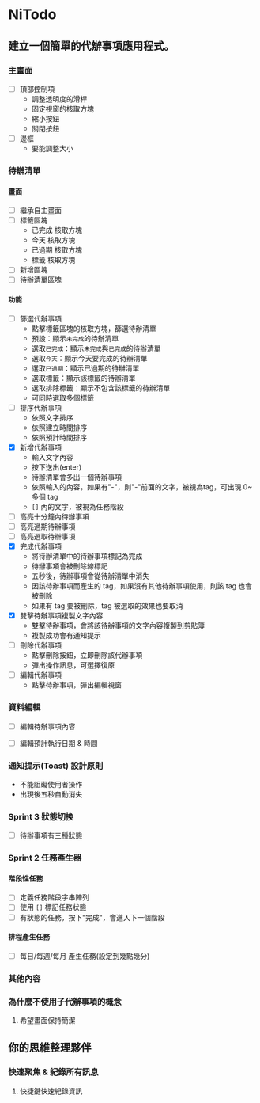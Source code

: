 # NiTodo

## 建立一個簡單的代辦事項應用程式。

### 主畫面
- [ ] 頂部控制項
    - 調整透明度的滑桿
    - 固定視窗的核取方塊
    - 縮小按鈕
    - 關閉按鈕
- [ ] 邊框
    - 要能調整大小
    
### 待辦清單
#### 畫面
- [ ] 繼承自主畫面
- [ ] 標籤區塊
    - 已完成 核取方塊
    - 今天 核取方塊
    - 已過期 核取方塊
    - 標籤 核取方塊
- [ ] 新增區塊
- [ ] 待辦清單區塊
#### 功能
- [ ] 篩選代辦事項
    - 點擊標籤區塊的核取方塊，篩選待辦清單
    - 預設：顯示`未完成`的待辦清單
    - 選取`已完成`：顯示`未完成`與`已完成`的待辦清單
    - 選取`今天`：顯示今天要完成的待辦清單
    - 選取`已過期`：顯示已過期的待辦清單
    - 選取標籤：顯示該標籤的待辦清單
    - 選取排除標籤：顯示不包含該標籤的待辦清單
    - 可同時選取多個標籤
- [ ] 排序代辦事項
    - 依照文字排序
    - 依照建立時間排序
    - 依照預計時間排序
- [x] 新增代辦事項
    - 輸入文字內容
    - 按下送出(enter)
    - 待辦清單會多出一個待辦事項
    - 依照輸入的內容，如果有"-"，則"-"前面的文字，被視為tag，可出現 0~多個 tag
    - `[]` 內的文字，被視為任務階段
- [ ] 高亮十分鐘內待辦事項
- [ ] 高亮過期待辦事項
- [ ] 高亮選取待辦事項
- [x] 完成代辦事項
    - 將待辦清單中的待辦事項標記為完成
    - 待辦事項會被刪除線標記
    - 五秒後，待辦事項會從待辦清單中消失
    - 因該待辦事項而產生的 tag，如果沒有其他待辦事項使用，則該 tag 也會被刪除
    - 如果有 tag 要被刪除，tag 被選取的效果也要取消
- [x] 雙擊待辦事項複製文字內容
    - 雙擊待辦事項，會將該待辦事項的文字內容複製到剪貼簿
    - 複製成功會有通知提示
- [ ] 刪除代辦事項
    - 點擊刪除按鈕，立即刪除該代辦事項
    - 彈出操作訊息，可選擇復原
- [ ] 編輯代辦事項
    - 點擊待辦事項，彈出編輯視窗

### 資料編輯
- [ ] 編輯待辦事項內容
- [ ] 編輯預計執行日期 & 時間


### 通知提示(Toast) 設計原則
- 不能阻礙使用者操作
- 出現後五秒自動消失

### Sprint 3 狀態切換
- [ ] 待辦事項有三種狀態

### Sprint 2 任務產生器
#### 階段性任務
- [ ] 定義任務階段字串陣列
- [ ] 使用 `[]` 標記任務狀態
- [ ] 有狀態的任務，按下"完成"，會進入下一個階段

#### 排程產生任務
- [ ] 每日/每週/每月 產生任務(設定到幾點幾分)

### 其他內容

### 為什麼不使用子代辦事項的概念
1. 希望畫面保持簡潔

## 你的思維整理夥伴

### 快速聚焦 & 紀錄所有訊息
1. 快捷鍵快速紀錄資訊

